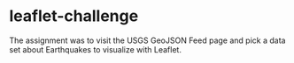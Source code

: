 # leaflet-challenge

The assignment was to visit the USGS GeoJSON Feed page and pick a data set about Earthquakes to visualize with Leaflet. 

